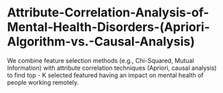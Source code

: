 # Attribute-Correlation-Analysis-of-Mental-Health-Disorders-(Apriori-Algorithm-vs.-Causal-Analysis)
We combine feature selection methods (e.g., Chi-Squared, Mutual Information) with attribute correlation techniques (Apriori, causal analysis) to find top - K selected featured having an impact on mental health of people working remotely.
